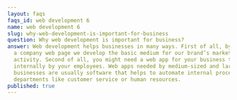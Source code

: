 ```yaml
---
layout: faqs
faqs_id: web development 6
name: web development 6
slug: why-web-development-is-important-for-business
question: Why web development is important for business?
answer: Web development helps businesses in many ways. First of all, by building
  a company web page we develop the basic medium for our brand’s marketing
  activity. Second of all, you might need a web app for your business to use
  internally by your employees. Web apps needed by medium-sized and larger
  businesses are usually software that helps to automate internal processes in
  departments like customer service or human resources.
published: true
---
```

